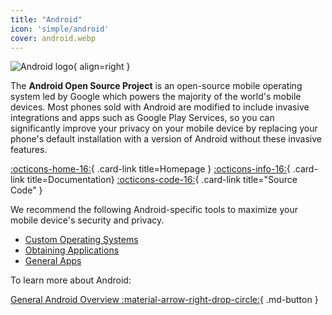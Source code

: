```yaml
---
title: "Android"
icon: 'simple/android'
cover: android.webp
---
```


![Android logo](assets/img/android/android.svg){ align=right }

The **Android Open Source Project** is an open-source mobile operating system led by Google which powers the majority of the world's mobile devices. Most phones sold with Android are modified to include invasive integrations and apps such as Google Play Services, so you can significantly improve your privacy on your mobile device by replacing your phone's default installation with a version of Android without these invasive features.

[:octicons-home-16:](https://source.android.com){ .card-link title=Homepage }
[:octicons-info-16:](https://source.android.com/docs){ .card-link title=Documentation}
[:octicons-code-16:](https://cs.android.com/android/platform/superproject){ .card-link title="Source Code" }

We recommend the following Android-specific tools to maximize your mobile device's security and privacy.

- [Custom Operating Systems](custom-os.md)
- [Obtaining Applications](obtaining-apps.md)
- [General Apps](general-apps.md)

To learn more about Android:

[General Android Overview :material-arrow-right-drop-circle:](os/android-overview.md){ .md-button }
